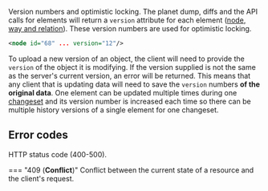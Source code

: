 Version numbers and optimistic locking. The planet dump, diffs and the API calls for elements will return a ```version``` attribute for each element ([node, way and relation](elements.md#elements-description)). These version numbers are used for optimistic locking.

``` xml title="nodeVersion_example.xml" linenums="1"
<node id="68" ... version="12"/>
```

To upload a new version of an object, the client will need to provide the ```version``` of the object it is modifying. If the version supplied is not the same as the server's current version, an error will be returned. This means that any client that is updating data will need to save the ```version``` numbers **of the original data**. One element can be updated multiple times during one [changeset](changesets.md) and its version number is increased each time so there can be multiple history versions of a single element for one changeset.

## Error codes

HTTP status code (400-500).

=== "409 (**Conflict**)"
    Conflict between the current state of a resource and the client's request.